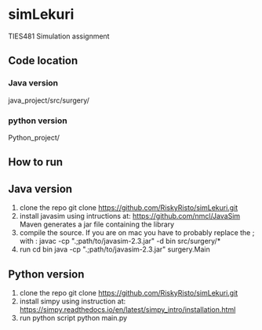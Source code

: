 # simLekuri
TIES481 Simulation assignment

## Code location

### Java version
java_project/src/surgery/

### python version
Python_project/

## How to run
## Java version
1. clone the repo
git clone https://github.com/RiskyRisto/simLekuri.git
2. install javasim using intructions at:
https://github.com/nmcl/JavaSim
Maven generates a jar file containing the library
3. compile the source.
If you are on mac you have to probably replace the ; with :
javac -cp ".;path/to/javasim-2.3.jar" -d bin src/surgery/*
4. run 
cd bin
java -cp ".;path/to/javasim-2.3.jar" surgery.Main

## Python version
1. clone the repo
git clone https://github.com/RiskyRisto/simLekuri.git
2. install simpy using instruction at:
https://simpy.readthedocs.io/en/latest/simpy_intro/installation.html
3. run python script
python main.py

